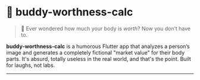 # 🤖 buddy-worthness-calc

> 💸 Ever wondered how much your body is *worth*? Now you don’t have to.

**buddy-worthness-calc** is a humorous Flutter app that analyzes a person’s image and generates a completely fictional "market value" for their body parts. It's absurd, totally useless in the real world, and that's the point. Built for laughs, not labs.

---


